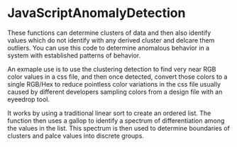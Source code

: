 JavaScriptAnomalyDetection
==========================

These functions can determine clusters of data and then also identify values which do not identify with any derived cluster and delcare them outliers. You can use this code to determine anomalous behavior in a system with established patterns of behavior.

An exmaple use is to use the clustering detection to find very near RGB color values in a css file, and then once detected, convert those colors to a single RGB/Hex to reduce pointless color variations in the css file usually caused by different developers sampling colors from a design file with an eyeedrop tool.

It works by using a traditional linear sort to create an ordered list. The function then uses a gallop to identify a spectrum of differentiation among the values in the list. This spectrum is then used to determine boundaries of clusters and palce values into discrete groups.
